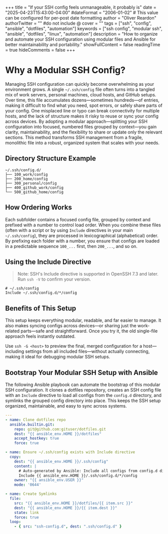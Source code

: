 +++
title = "If your SSH config feels unmanageable, it probably is"
date = "2025-04-23T15:43:00-04:00"
#dateFormat = "2006-01-02" # This value can be configured for per-post date formatting
author = "Oliver Reardon"
authorTwitter = "" #do not include @
cover = ""
tags = ["ssh", "config", "ansible", "dotfiles", "automation"]
keywords = ["ssh config", "modular ssh", "ansible", "dotfiles", "linux", "automation"]
description = "How to organize and automate your SSH configuration using modular files and Ansible for better maintainability and portability."
showFullContent = false
readingTime = true
hideComments = false
+++

# Why a Modular SSH Config?

Managing SSH configuration can quickly become overwhelming as your environment grows. A single `~/.ssh/config` file often turns into a tangled mix of work servers, personal machines, cloud hosts, and GitHub setups. Over time, this file accumulates dozens—sometimes hundreds—of entries, making it difficult to find what you need, spot errors, or safely share parts of your config. One misplaced line or typo can break connectivity for multiple hosts, and the lack of structure makes it risky to reuse or sync your config across devices. By adopting a modular approach—splitting your SSH configuration into focused, numbered files grouped by context—you gain clarity, maintainability, and the flexibility to share or update only the relevant sections. This method transforms SSH management from a fragile, monolithic file into a robust, organized system that scales with your needs.

## Directory Structure Example

```text
~/.ssh/config.d/
├── 100_work/config
├── 200_home/config
├── 300_personal/config
├── 400_github_work/config
└── 500_github_home/config
```

## How Ordering Works

Each subfolder contains a focused config file, grouped by context and prefixed with a number to control load order. When you combine these files (often with a script or by using `Include` directives in your main `~/.ssh/config`), they are processed in lexicographical (alphabetical) order. By prefixing each folder with a number, you ensure that configs are loaded in a predictable sequence `100_...` first, then `200_...`, and so on.

## Using the Include Directive

> Note: SSH's Include directive is supported in OpenSSH 7.3 and later. Run `ssh -V` to confirm your version.

```text
# ~/.ssh/config
Include ~/.ssh/config.d/*/config
```

## Benefits of This Setup

This setup keeps everything modular, readable, and far easier to manage. It also makes syncing configs across devices—or sharing just the work-related parts—safe and straightforward. Once you try it, the old single-file approach feels instantly outdated.

Use `ssh -G <host>` to preview the final, merged configuration for a host—including settings from all included files—without actually connecting, making it ideal for debugging modular SSH setups.

## Bootstrap Your Modular SSH Setup with Ansible

The following Ansible playbook can automate the bootstrap of this modular SSH configuration. It clones a dotfiles repository, creates an SSH config file with an `Include` directive to load all configs from the `config.d` directory, and symlinks the grouped config directory into place. This keeps the SSH setup organized, maintainable, and easy to sync across systems.

```yaml
---
- name: Clone dotfiles repo
  ansible.builtin.git:
    repo: git@github.com:gituser/dotfiles.git
    dest: "{{ ansible_env.HOME }}/dotfiles"
    accept_hostkey: true
    force: true

- name: Ensure ~/.ssh/config exists with Include directive
  copy:
    dest: "{{ ansible_env.HOME }}/.ssh/config"
    content: |
      # Auto-generated by Ansible: Include all configs from config.d directory
      Include {{ ansible_env.HOME }}/.ssh/config.d/*/config
    owner: "{{ ansible_env.USER }}"
    mode: '0644'

- name: Create Symlinks
  file:
    src: "{{ ansible_env.HOME }}/dotfiles/{{ item.src }}"
    dest: "{{ ansible_env.HOME }}/{{ item.dest }}"
    state: link
    force: true
  loop:
    - { src: "ssh-config.d", dest: ".ssh/config.d" }
```
